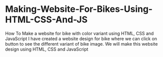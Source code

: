 # Making-Website-For-Bikes-Using-HTML-CSS-And-JS
How To Make a website for bike with color variant using HTML, CSS and JavaScript
I have created a website design for bike where we can click on button to see the different variant of bike image. We will make this website design using HTML, 
CSS and JavaScript
